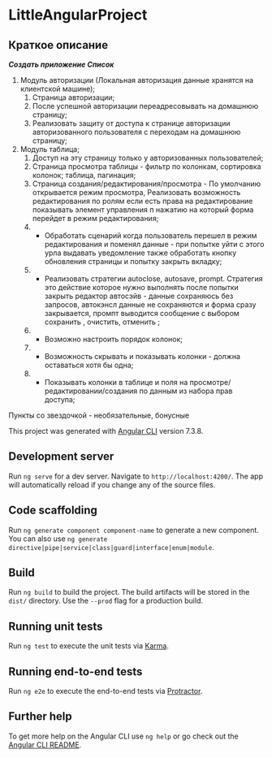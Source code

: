 # LittleAngularProject

## Краткое описание

___Создать приложение Список___

1. Модуль авторизации (Локальная авторизация данные хранятся на клиентской машине);
    1. Страница авторизации;
    1. После успешной авторизации переадресовывать на домашнюю страницу;
    1. Реализовать защиту от доступа к странице авторизации авторизованного пользователя с переходам на домашнюю страницу;
2. Модуль таблица;
    1. Доступ на эту страницу только у авторизованных пользователей;
    1. Страница просмотра таблицы - фильтр по колонкам, сортировка колонок; таблица, пагинация;
    1. Страница создания/редактирования/просмотра - По умолчанию открывается режим просмотра, Реализовать возможность редактирования по ролям если есть права на редактирование показывать элемент управления п нажатию на который форма перейдет в режим редактирования;
    1. * Обработать сценарий когда пользователь перешел в режим редактирования и поменял данные - при попытке уйти с этого урла выдавать уведомление также обработать кнопку обновления страницы и попытку закрыть вкладку;
    1. * Реализовать стратегии autoclose, autosave, prompt. Стратегия это действие которое нужно выполнять после попытки закрыть редактор автосэйв - данные сохраняюсь без запросов,  автокэнсл данные не сохраняются и форма сразу закрывается, промпт выводится сообщение с выбором сохранить , очистить, отменить ;
    1. * Возможно настроить порядок колонок;
    1. * Возможность скрывать и показывать колонки - должна оставаться хотя бы одна;
    1. * Показывать колонки в таблице  и поля на просмотре/редактировании/создания по данным из набора прав доступа;

Пункты со звездочкой - необязательные, бонусные




This project was generated with [Angular CLI](https://github.com/angular/angular-cli) version 7.3.8.

## Development server

Run `ng serve` for a dev server. Navigate to `http://localhost:4200/`. The app will automatically reload if you change any of the source files.

## Code scaffolding

Run `ng generate component component-name` to generate a new component. You can also use `ng generate directive|pipe|service|class|guard|interface|enum|module`.

## Build

Run `ng build` to build the project. The build artifacts will be stored in the `dist/` directory. Use the `--prod` flag for a production build.

## Running unit tests

Run `ng test` to execute the unit tests via [Karma](https://karma-runner.github.io).

## Running end-to-end tests

Run `ng e2e` to execute the end-to-end tests via [Protractor](http://www.protractortest.org/).

## Further help

To get more help on the Angular CLI use `ng help` or go check out the [Angular CLI README](https://github.com/angular/angular-cli/blob/master/README.md).
